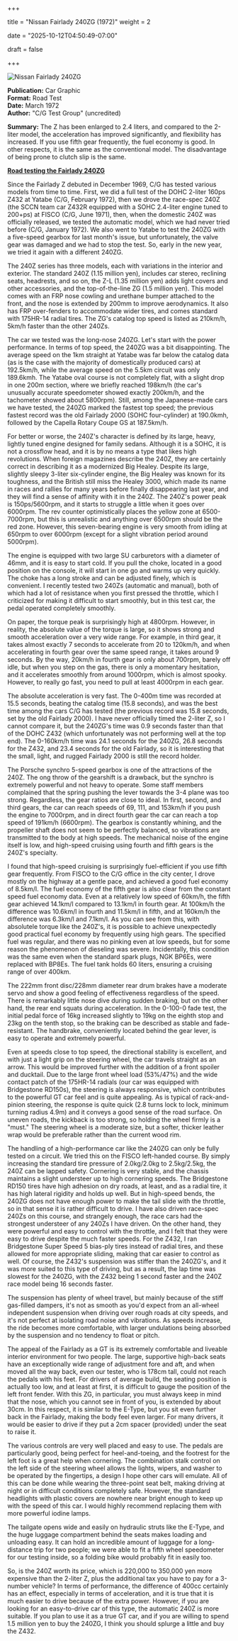 +++



title = "Nissan Fairlady 240ZG (1972)"
weight = 2



date = "2025-10-12T04:50:49-07:00"



draft = false



+++



![Nissan Fairlady 240ZG](/images/CG-RT-Nissan-Fairlady-240ZG-1972.jpg)



<b>Publication:</b> Car Graphic<br>
<b>Format:</b> Road Test<br>
<b>Date:</b> March 1972<br>
<b>Author:</b> "C/G Test Group" (uncredited)


<b>Summary:</b> The Z has been enlarged to 2.4 liters, and compared to the 2-liter model, the acceleration has improved significantly, and flexibility has increased. If you use fifth gear frequently, the fuel economy is good. In other respects, it is the same as the conventional model. The disadvantage of being prone to clutch slip is the same.

<b><u>Road testing the Fairlady 240ZG</b></u>


Since the Fairlady Z debuted in December 1969, C/G has tested various models from time to time. First, we did a full test of the DOHC 2-liter 160ps Z432 at Yatabe (C/G, February 1972), then we drove the race-spec 240Z (the SCCN team car Z432R equipped with a SOHC 2.4-liter engine tuned to 200+ps) at FISCO (C/G, June 1971), then, when the domestic 240Z was officially released, we tested the automatic model, which we had never tried before (C/G, January 1972). We also went to <!--more-->Yatabe to test the 240ZG with a five-speed gearbox for last month's issue, but unfortunately, the valve gear was damaged and we had to stop the test. So, early in the new year, we tried it again with a different 240ZG.



The 240Z series has three models, each with variations in the interior and exterior. The standard 240Z (1.15 million yen), includes car stereo, reclining seats, headrests, and so on, the Z-L (1.35 million yen) adds light covers and other accessories, and the top-of-the-line ZG (1.5 million yen). This model comes with an FRP nose cowling and urethane bumper attached to the front, and the nose is extended by 200mm to improve aerodynamics. It also has FRP over-fenders to accommodate wider tires, and comes standard with 175HR-14 radial tires. The ZG's catalog top speed is listed as 210km/h, 5km/h faster than the other 240Zs.



The car we tested was the long-nose 240ZG. Let's start with the power performance. In terms of top speed, the 240ZG was a bit disappointing. The average speed on the 1km straight at Yatabe was far below the catalog data (as is the case with the majority of domestically produced cars) at 192.5km/h, while the average speed on the 5.5km circuit was only 189.6kmh. The Yatabe oval course is not completely flat, with a slight drop in one 200m section, where we briefly reached 198km/h (the car's unusually accurate speedometer showed exactly 200km/h, and the tachometer showed about 5800rpm). Still, among the Japanese-made cars we have tested, the 240ZG marked the fastest top speed; the previous fastest record was the old Fairlady 2000 (SOHC four-cylinder) at 190.0kmh, followed by the Capella Rotary Coupe GS at 187.5km/h.



For better or worse, the 240Z's character is defined by its large, heavy, lightly tuned engine designed for family sedans. Although it is a SOHC, it is not a crossflow head, and it is by no means a type that likes high revolutions. When foreign magazines describe the 240Z, they are certainly correct in describing it as a modernized Big Healey. Despite its large, slightly sleepy 3-liter six-cylinder engine, the Big Healey was known for its toughness, and the British still miss the Healey 3000, which made its name in races and rallies for many years before finally disappearing last year, and they will find a sense of affinity with it in the 240Z. The 240Z's power peak is 150ps/5600rpm, and it starts to struggle a little when it goes over 6000rpm. The rev counter optimistically places the yellow zone at 6500-7000rpm, but this is unrealistic and anything over 6500rpm should be the red zone. However, this seven-bearing engine is very smooth from idling at 650rpm to over 6000rpm (except for a slight vibration period around 5000rpm). 



The engine is equipped with two large SU carburetors with a diameter of 46mm, and it is easy to start cold. If you pull the choke, located in a good position on the console, it will start in one go and warms up very quickly. The choke has a long stroke and can be adjusted finely, which is convenient. I recently tested two 240Zs (automatic and manual), both of which had a lot of resistance when you first pressed the throttle, which I criticized for making it difficult to start smoothly, but in this test car, the pedal operated completely smoothly. 



On paper, the torque peak is surprisingly high at 4800rpm. However, in reality, the absolute value of the torque is large, so it shows strong and smooth acceleration over a very wide range. For example, in third gear, it takes almost exactly 7 seconds to accelerate from 20 to 120km/h, and when accelerating in fourth gear over the same speed range, it takes around 9 seconds. By the way, 20km/h in fourth gear is only about 700rpm, barely off idle, but when you step on the gas, there is only a momentary hesitation, and it accelerates smoothly from around 1000rpm, which is almost spooky. However, to really go fast, you need to pull at least 4000rpm in each gear. 



The absolute acceleration is very fast. The 0-400m time was recorded at 15.5 seconds, beating the catalog time (15.8 seconds), and was the best time among the cars C/G has tested (the previous record was 15.8 seconds, set by the old Fairlady 2000). I have never officially timed the 2-liter Z, so I cannot compare it, but the 240ZG's time was 0.9 seconds faster than that of the DOHC Z432 (which unfortunately was not performing well at the top end). The 0-160km/h time was 24.1 seconds for the 240ZG, 26.8 seconds for the Z432, and 23.4 seconds for the old Fairlady, so it is interesting that the small, light, and rugged Fairlady 2000 is still the record holder.



The Porsche synchro 5-speed gearbox is one of the attractions of the 240Z. The ong throw of the gearshift is a drawback, but the synchro is extremely powerful and not heavy to operate. Some staff members complained that the spring pushing the lever towards the 3-4 plane was too strong. Regardless, the gear ratios are close to ideal. In first, second, and third gears, the car can reach speeds of 69, 111, and 153km/h if you push the engine to 7000rpm, and in direct fourth gear the car can reach a top speed of 191km/h (6600rpm). The gearbox is constantly whining, and the propeller shaft does not seem to be perfectly balanced, so vibrations are transmitted to the body at high speeds. The mechanical noise of the engine itself is low, and high-speed cruising using fourth and fifth gears is the 240Z's specialty. 



I found that high-speed cruising is surprisingly fuel-efficient if you use fifth gear frequently. From FISCO to the C/G office in the city center, I drove mostly on the highway at a gentle pace, and achieved a good fuel economy of 8.5km/l. The fuel economy of the fifth gear is also clear from the constant speed fuel economy data. Even at a relatively low speed of 60km/h, the fifth gear achieved 14.1km/l compared to 13.1km/l in fourth gear. At 100km/h the difference was 10.6km/l in fourth and 11.5km/l in fifth, and at 160km/h the difference was 6.3km/l and 7.1km/l. As you can see from this, with absolutele torque like the 240Z's, it is possible to achieve unexpectedly good practical fuel economy by frequently using high gears. The specified fuel was regular, and there was no pinking even at low speeds, but for some reason the phenomenon of dieseling was severe. Incidentally, this condition was the same even when the standard spark plugs, NGK BP6Es, were replaced with BP8Es. The fuel tank holds 60 liters, ensuring a cruising range of over 400km. 



The 222mm front disc/228mm diameter rear drum brakes have a moderate servo and show a good feeling of effectiveness regardless of the speed. There is remarkably little nose dive during sudden braking, but on the other hand, the rear end squats during acceleration. In the 0-100-0 fade test, the initial pedal force of 16kg increased slightly to 19kg on the eighth stop and 23kg on the tenth stop, so the braking can be described as stable and fade-resistant. The handbrake, conveniently located behind the gear lever, is easy to operate and extremely powerful.



Even at speeds close to top speed, the directional stability is excellent, and with just a light grip on the steering wheel, the car travels straight as an arrow. This would be improved further with the addition of a front spoiler and ducktail. Due to the large front wheel load (53%/47%) and the wide contact patch of the 175HR-14 radials (our car was equipped with Bridgestone RD150s), the steering is always responsive, which contributes to the powerful GT car feel and is quite appealing. As is typical of rack-and-pinion steering, the response is quite quick (2.8 turns lock to lock, minimum turning radius 4.9m) and it conveys a good sense of the road surface. On uneven roads, the kickback is too strong, so holding the wheel firmly is a "must." The steering wheel is a moderate size, but a softer, thicker leather wrap would be preferable rather than the current wood rim.  



The handling of a high-performance car like the 240ZG can only be fully tested on a circuit. We tried this on the FISCO left-handed course. By simply increasing the standard tire pressure of 2.0kg/2.0kg to 2.5kg/2.5kg, the 240Z can be lapped safety. Cornering is very stable, and the chassis maintains a slight understeer up to high cornering speeds. The Bridgestone RD150 tires have high adhesion on dry roads, at least, and as a radial tire, it has high lateral rigidity and holds up well. But in high-speed bends, the 240ZG does not have enough power to make the tail slide with the throttle, so in that sense it is rather difficult to drive. I have also driven race-spec 240Zs on this course, and strangely enough, the race cars had the strongest understeer of any 240Zs I have driven. On the other hand, they were powerful and easy to control with the throttle, and I felt that they were easy to drive despite the much faster speeds. For the Z432, I ran Bridgestone Super Speed 5 bias-ply tires instead of radial tires, and these allowed for more appropriate sliding, making that car easier to control as well. Of course, the Z432's suspension was stiffer than the 240ZG's, and it was more suited to this type of driving, but as a result, the lap time was slowest for the 240ZG, with the Z432 being 1 second faster and the 240Z race model being 16 seconds faster.



The suspension has plenty of wheel travel, but mainly because of the stiff gas-filled dampers, it's not as smooth as you'd expect from an all-wheel independent suspension when driving over rough roads at city speeds, and it's not perfect at isolating road noise and vibrations. As speeds increase, the ride becomes more comfortable, with larger undulations being absorbed by the suspension and no tendency to float or pitch.



The appeal of the Fairlady as a GT is its extremely comfortable and liveable interior environment for two people. The large, supportive high-back seats have an exceptionally wide range of adjustment fore and aft, and when moved all the way back, even our tester, who is 178cm tall, could not reach the pedals with his feet. For drivers of average build, the seating position is actually too low, and at least at first, it is difficult to gauge the position of the left front fender. With this ZG, in particular, you must always keep in mind that the nose, which you cannot see in front of you, is extended by about 30cm. In this respect, it is similar to the E-Type, but you sit even further back in the Fairlady, making the body feel even larger. For many drivers, it would be easier to drive if they put a 2cm spacer (provided) under the seat to raise it. 



The various controls are very well placed and easy to use. The pedals are particularly good, being perfect for heel-and-toeing, and the footrest for the left foot is a great help when cornering. The combination stalk control on the left side of the steering wheel allows the lights, wipers, and washer to be operated by the fingertips, a design I hope other cars will emulate. All of this can be done while wearing the three-point seat belt, making driving at night or in difficult conditions completely safe. However, the standard headlights with plastic covers are nowhere near bright enough to keep up with the speed of this car. I would highly recommend replacing them with more powerful iodine lamps.



The tailgate opens wide and easily on hydraulic struts like the E-Type, and the huge luggage compartment behind the seats makes loading and unloading easy. It can hold an incredible amount of luggage for a long-distance trip for two people; we were able to fit a fifth wheel speedometer for our testing inside, so a folding bike would probably fit in easily too.



So, is the 240Z worth its price, which is 220,000 to 350,000 yen more expensive than the 2-liter Z, plus the additional tax you have to pay for a 3-number vehicle? In terms of performance, the difference of 400cc certainly has an effect, especially in terms of acceleration, and it is true that it is much easier to drive because of the extra power. However, if you are looking for an easy-to-drive car of this type, the automatic 240Z is more suitable. If you plan to use it as a true GT car, and if you are willing to spend 1.5 million yen to buy the 240ZG, I think you should splurge a little and buy the Z432. 

